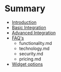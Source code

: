 # Summary

* [Introduction](README.md)
* [Basic Integration](chapter1.md)
* [Advanced Integration](advanced_integration.md)
* [FAQ's](faqs.md)
   * functionality.md
   * technology.md
   * security.md
   * pricing.md
* [Widget options](widget_options.md)


